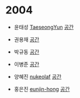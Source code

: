 # 2004

- 윤태성 [TaeseongYun](https://github.com/TaeseongYun)
[공간](https://github.com/StudyFork/GoogryAndroidArchitectureStudy/tree/master/2004/taeseongyun)

- 권용재 [](https://github.com/)
[공간](https://github.com/StudyFork/GoogryAndroidArchitectureStudy/tree/master/2004/)

- 박규동 [](https://github.com/)
[공간](https://github.com/StudyFork/GoogryAndroidArchitectureStudy/tree/master/2004/)

- 이병준 [](https://github.com/)
[공간](https://github.com/StudyFork/GoogryAndroidArchitectureStudy/tree/master/2004/)

- 양혜진 [nukeolaf](https://github.com/nukeolaf)
[공간](https://github.com/StudyFork/GoogryAndroidArchitectureStudy/tree/master/2004/nukeolaf)

- 홍은진 [eunjin-hong](https://github.com/eunjin-hong)
[공간](https://github.com/StudyFork/GoogryAndroidArchitectureStudy/tree/master/2004/eunjin-hong)
